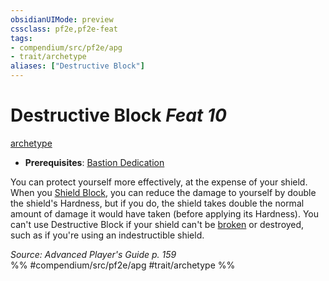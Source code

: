 ```yaml
---
obsidianUIMode: preview
cssclass: pf2e,pf2e-feat
tags:
- compendium/src/pf2e/apg
- trait/archetype
aliases: ["Destructive Block"]
---
```

# Destructive Block  *Feat 10*  
[archetype](../../Rules/traits/archetype.md)  

- **Prerequisites**: [Bastion Dedication](bastion-dedication-apg.md)

You can protect yourself more effectively, at the expense of your shield. When you [Shield Block](shield-block.md), you can reduce the damage to yourself by double the shield's Hardness, but if you do, the shield takes double the normal amount of damage it would have taken (before applying its Hardness). You can't use Destructive Block if your shield can't be [broken](../../Rules/conditions.md#Broken) or destroyed, such as if you're using an indestructible shield.

*Source: Advanced Player's Guide p. 159*  
%% #compendium/src/pf2e/apg #trait/archetype %%